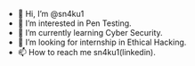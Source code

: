 - 👋 Hi, I’m @sn4ku1
- 👀 I’m interested in Pen Testing.
- 🌱 I’m currently learning Cyber Security.
- 💞️ I’m looking for internship in Ethical Hacking.
- 📫 How to reach me sn4ku1(linkedin).
<!---
nakultf/nakultf is a ✨ special ✨ repository because its `README.md` (this file) appears on your GitHub profile.
You can click the Preview link to take a look at your changes.
--->
